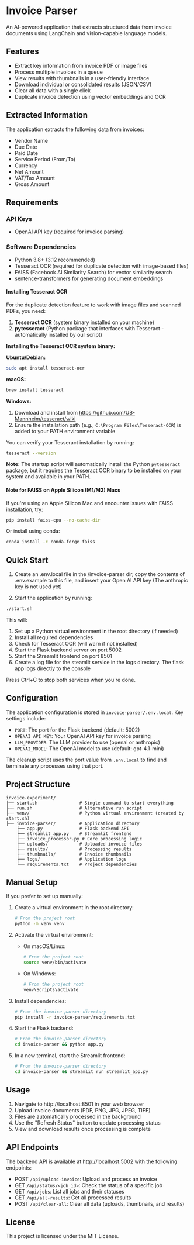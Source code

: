 # Invoice Parser

An AI-powered application that extracts structured data from invoice documents using LangChain and vision-capable language models.

## Features

- Extract key information from invoice PDF or image files
- Process multiple invoices in a queue
- View results with thumbnails in a user-friendly interface
- Download individual or consolidated results (JSON/CSV)
- Clear all data with a single click
- Duplicate invoice detection using vector embeddings and OCR

## Extracted Information

The application extracts the following data from invoices:

- Vendor Name
- Due Date
- Paid Date
- Service Period (From/To)
- Currency
- Net Amount
- VAT/Tax Amount
- Gross Amount

## Requirements

### API Keys

- OpenAI API key (required for invoice parsing)

### Software Dependencies

- Python 3.8+ (3.12 recommended)
- Tesseract OCR (required for duplicate detection with image-based files)
- FAISS (Facebook AI Similarity Search) for vector similarity search
- sentence-transformers for generating document embeddings

#### Installing Tesseract OCR

For the duplicate detection feature to work with image files and scanned PDFs, you need:

1. **Tesseract OCR** (system binary installed on your machine)
2. **pytesseract** (Python package that interfaces with Tesseract - automatically installed by our script)

**Installing the Tesseract OCR system binary:**

**Ubuntu/Debian:**

```bash
sudo apt install tesseract-ocr
```

**macOS:**

```bash
brew install tesseract
```

**Windows:**

1. Download and install from https://github.com/UB-Mannheim/tesseract/wiki
2. Ensure the installation path (e.g., `C:\Program Files\Tesseract-OCR`) is added to your PATH environment variable

You can verify your Tesseract installation by running:

```bash
tesseract --version
```

**Note:** The startup script will automatically install the Python `pytesseract` package, but it requires the Tesseract OCR binary to be installed on your system and available in your PATH.

#### Note for FAISS on Apple Silicon (M1/M2) Macs

If you're using an Apple Silicon Mac and encounter issues with FAISS installation, try:

```bash
pip install faiss-cpu --no-cache-dir
```

Or install using conda:

```bash
conda install -c conda-forge faiss
```

## Quick Start

1. Create an .env.local file in the /invoice-parser dir, copy the contents of .env.example to this file, and insert your Open AI API key (The anthropic key is not used yet)

2. Start the application by running:

```bash
./start.sh
```

This will:

1. Set up a Python virtual environment in the root directory (if needed)
2. Install all required dependencies
3. Check for Tesseract OCR (will warn if not installed)
4. Start the Flask backend server on port 5002
5. Start the Streamlit frontend on port 8501
6. Create a log file for the steamlit service in the logs directory. The flask app logs directly to the console

Press Ctrl+C to stop both services when you're done.

## Configuration

The application configuration is stored in `invoice-parser/.env.local`. Key settings include:

- `PORT`: The port for the Flask backend (default: 5002)
- `OPENAI_API_KEY`: Your OpenAI API key for invoice parsing
- `LLM_PROVIDER`: The LLM provider to use (openai or anthropic)
- `OPENAI_MODEL`: The OpenAI model to use (default: gpt-4.1-mini)

The cleanup script uses the port value from `.env.local` to find and terminate any processes using that port.

## Project Structure

```
invoice-experiment/
├── start.sh                # Single command to start everything
├── run.sh                  # Alternative run script
├── venv/                   # Python virtual environment (created by start.sh)
├── invoice-parser/         # Application directory
    ├── app.py              # Flask backend API
    ├── streamlit_app.py    # Streamlit frontend
    ├── invoice_processor.py # Core processing logic
    ├── uploads/            # Uploaded invoice files
    ├── results/            # Processing results
    ├── thumbnails/         # Invoice thumbnails
    ├── logs/               # Application logs
    └── requirements.txt    # Project dependencies
```

## Manual Setup

If you prefer to set up manually:

1. Create a virtual environment in the root directory:

   ```bash
   # From the project root
   python -m venv venv
   ```

2. Activate the virtual environment:

   - On macOS/Linux:
     ```bash
     # From the project root
     source venv/bin/activate
     ```
   - On Windows:
     ```bash
     # From the project root
     venv\Scripts\activate
     ```

3. Install dependencies:

   ```bash
   # From the invoice-parser directory
   pip install -r invoice-parser/requirements.txt
   ```

4. Start the Flask backend:

   ```bash
   # From the invoice-parser directory
   cd invoice-parser && python app.py
   ```

5. In a new terminal, start the Streamlit frontend:
   ```bash
   # From the invoice-parser directory
   cd invoice-parser && streamlit run streamlit_app.py
   ```

## Usage

1. Navigate to http://localhost:8501 in your web browser
2. Upload invoice documents (PDF, PNG, JPG, JPEG, TIFF)
3. Files are automatically processed in the background
4. Use the "Refresh Status" button to update processing status
5. View and download results once processing is complete

## API Endpoints

The backend API is available at http://localhost:5002 with the following endpoints:

- POST `/api/upload-invoice`: Upload and process an invoice
- GET `/api/status/<job_id>`: Check the status of a specific job
- GET `/api/jobs`: List all jobs and their statuses
- GET `/api/all-results`: Get all processed results
- POST `/api/clear-all`: Clear all data (uploads, thumbnails, and results)

## License

This project is licensed under the MIT License.
